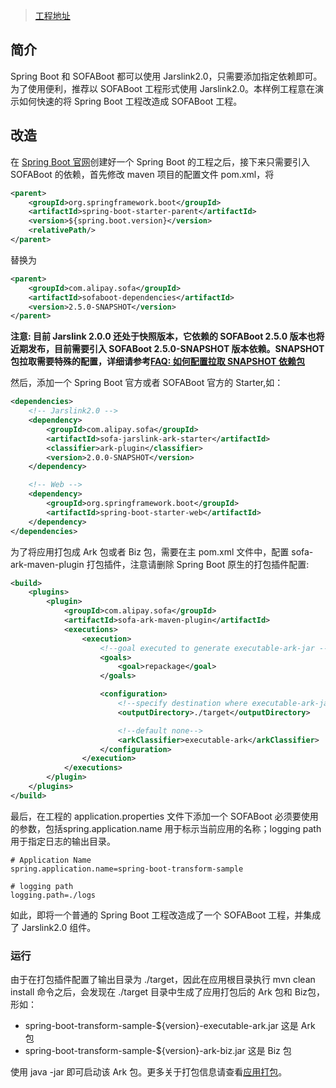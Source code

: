 > [工程地址](https://github.com/sofastack/sofa-jarslink/tree/master/sofa-jarslink-samples/spring-boot-transform-sample)

## 简介
Spring Boot 和 SOFABoot 都可以使用 Jarslink2.0，只需要添加指定依赖即可。为了使用便利，推荐以 SOFABoot 工程形式使用 Jarslink2.0。本样例工程意在演示如何快速的将 Spring Boot 工程改造成 SOFABoot 工程。

## 改造
在 [Spring Boot 官网](https://start.spring.io/)创建好一个 Spring Boot 的工程之后，接下来只需要引入 SOFABoot 的依赖，首先修改 maven 项目的配置文件 pom.xml，将
```xml
<parent>
    <groupId>org.springframework.boot</groupId>
    <artifactId>spring-boot-starter-parent</artifactId>
    <version>${spring.boot.version}</version>
    <relativePath/> 
</parent>
```
替换为
```xml
<parent>
    <groupId>com.alipay.sofa</groupId>
    <artifactId>sofaboot-dependencies</artifactId>
    <version>2.5.0-SNAPSHOT</version>
</parent>
```

**注意: 目前 Jarslink 2.0.0 还处于快照版本，它依赖的 SOFABoot 2.5.0 版本也将近期发布，目前需要引入 SOFABoot 2.5.0-SNAPSHOT 版本依赖。SNAPSHOT 包拉取需要特殊的配置，详细请参考[FAQ: 如何配置拉取 SNAPSHOT 依赖包](./faq)**

然后，添加一个 Spring Boot 官方或者 SOFABoot 官方的 Starter,如：
```xml
<dependencies>
    <!-- Jarslink2.0 -->
    <dependency>
        <groupId>com.alipay.sofa</groupId>
        <artifactId>sofa-jarslink-ark-starter</artifactId>
        <classifier>ark-plugin</classifier>
        <version>2.0.0-SNAPSHOT</version>
    </dependency>

    <!-- Web -->
    <dependency>
        <groupId>org.springframework.boot</groupId>
        <artifactId>spring-boot-starter-web</artifactId>
    </dependency>
</dependencies>
```
为了将应用打包成 Ark 包或者 Biz 包，需要在主 pom.xml 文件中，配置 sofa-ark-maven-plugin 打包插件，注意请删除 Spring Boot 原生的打包插件配置:
```xml
<build>
    <plugins>
        <plugin>
            <groupId>com.alipay.sofa</groupId>
            <artifactId>sofa-ark-maven-plugin</artifactId>
            <executions>
                <execution>
                    <!--goal executed to generate executable-ark-jar -->
                    <goals>
                        <goal>repackage</goal>
                    </goals>

                    <configuration>
                        <!--specify destination where executable-ark-jar will be saved, default saved to ${project.build.directory}-->
                        <outputDirectory>./target</outputDirectory>

                        <!--default none-->
                        <arkClassifier>executable-ark</arkClassifier>
                    </configuration>
                </execution>
            </executions>
        </plugin>
    </plugins>
</build>
```
最后，在工程的 application.properties 文件下添加一个 SOFABoot 必须要使用的参数，包括spring.application.name 用于标示当前应用的名称；logging path 用于指定日志的输出目录。
```text
# Application Name
spring.application.name=spring-boot-transform-sample

# logging path
logging.path=./logs
```

如此，即将一个普通的 Spring Boot 工程改造成了一个 SOFABoot 工程，并集成了 Jarslink2.0 组件。

### 运行
由于在打包插件配置了输出目录为 ./target，因此在应用根目录执行 mvn clean install 命令之后，会发现在 ./target 目录中生成了应用打包后的 Ark 包和 Biz包，形如：
+ spring-boot-transform-sample-${version}-executable-ark.jar 这是 Ark 包
+ spring-boot-transform-sample-${version}-ark-biz.jar 这是 Biz 包

使用 java -jar 即可启动该 Ark 包。更多关于打包信息请查看[应用打包](./jarslink-repackage)。